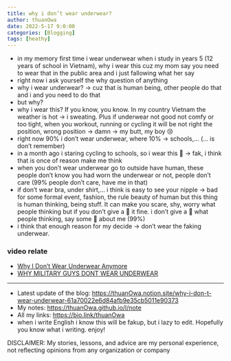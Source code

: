```yaml
---
title: why i don’t wear underwear?
author: thuanOwa
date: 2022-5-17 9:0:00
categories: [Blogging]
tags: [heathy]
---
```


- in my memory first time i wear underwear when i study in years 5 (12 years of school in Vietnam), why i wear this cuz my mom say you need to wear that in the public area and i just fallowing what her say
- right now i ask yourself the why question of anything
- why i wear underwear? -> cuz that is human being, other people do that and i and you need to do that
- but why?
- why i wear this? If you know, you know. In my country Vietnam the weather is hot -> i sweating. Plus if underwear not good not comfy or too tight, when you workout, running or cycling it will be not right the position, wrong position -> damn -> my butt, my boy 😢
- right now 90% i don’t wear underwear, where 10% -> schools,… (… is don’t remember)
- in a month ago i staring cycling to schools, so i wear this 💩 -> fak, i think that is once of reason make me think
- when you don’t wear underwear go to outside have human, these people don’t know you had worn the underwear or not, people don’t care (99% people don’t care, have me in that)
- if don’t wear bra, under shirt,… i think is easy to see your nipple → bad for some formal event, fashion, the rule beauty of human but this thing is human thinking, being stuff. It can make you scare, shy, worry what people thinking but if you don’t give a 💩 it fine. i don’t give a 💩 what people thinking, say some 💩 about me (99%)
- i think that enough reason for my decide -> don’t wear the faking underwear.

### video relate

- [Why I Don’t Wear Underwear Anymore](https://www.youtube.com/watch?v=9ofNFTzsjt8)
- [WHY MILITARY GUYS DONT WEAR UNDERWEAR](https://www.youtube.com/watch?v=zGDL_-o9Vxs)

---

- Latest update of the blog: <https://thuanOwa.notion.site/why-i-don-t-wear-underwear-61a70022e6d84afb9e35cb5011e90373>
- My notes: <https://thuanOwa.github.io/l/note>
- All my links: <https://bio.link/thuanOwa>
- when i write English i know this will be fakup, but i lazy to edit. Hopefully you know what i writing. enjoy!

DISCLAIMER:
My stories, lessons, and advice are my personal experience, not reflecting opinions from any organization or company
